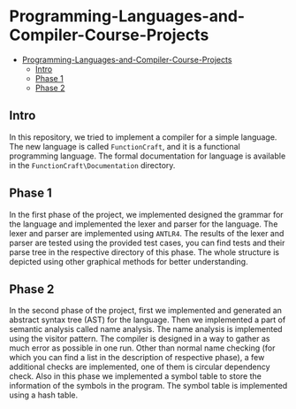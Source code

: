 # Programming-Languages-and-Compiler-Course-Projects

- [Programming-Languages-and-Compiler-Course-Projects](#programming-languages-and-compiler-course-projects)
  - [Intro](#intro)
  - [Phase 1](#phase-1)
  - [Phase 2](#phase-2)

## Intro

In this repository, we tried to implement a compiler for a simple language. The new language is called `FunctionCraft`, and it is a functional programming language. The formal documentation for language is available in the `FunctionCraft\Documentation` directory.

## Phase 1

In the first phase of the project, we implemented designed the grammar for the language and implemented the lexer and parser for the language. The lexer and parser are implemented using `ANTLR4`. The results of the lexer and parser are tested using the provided test cases, you can find tests and their parse tree in the respective directory of this phase. The whole structure is depicted using other graphical methods for better understanding.

## Phase 2

In the second phase of the project, first we implemented and generated an abstract syntax tree (AST) for the language. Then we implemented a part of semantic analysis called name analysis. The name analysis is implemented using the visitor pattern. The compiler is designed in a way to gather as much error as possible in one run. Other than normal name checking (for which you can find a list in the description of respective phase), a few additional checks are implemented, one of them is circular dependency check. Also in this phase we implemented a symbol table to store the information of the symbols in the program. The symbol table is implemented using a hash table. 

